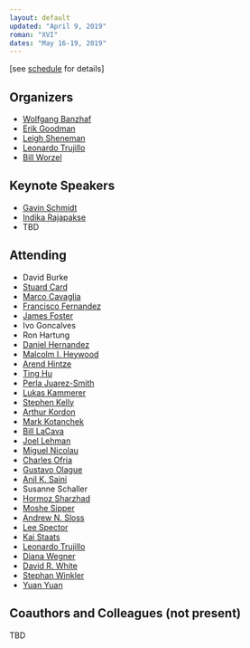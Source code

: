 ```yaml
---
layout: default
updated: "April 9, 2019"
roman: "XVI"
dates: "May 16-19, 2019"
---
```

\[see [schedule](schedule.html) for details]

## Organizers

- [Wolfgang Banzhaf](http://www.cse.msu.edu/~banzhafw/)
- [Erik Goodman](https://www.egr.msu.edu/~goodman/)
- [Leigh Sheneman](http://www.leighsheneman.com)
- [Leonardo Trujillo](https://www.researchgate.net/lab/Leonardo-Trujillo-Lab)
- [Bill Worzel](https://www.spartaninnovations.org/bill-worzel)



## Keynote Speakers

- [Gavin Schmidt](https://en.wikipedia.org/wiki/Gavin_Schmidt)
- [Indika Rajapakse](https://bme.umich.edu/people/indika-rajapakse/)
- TBD

## Attending

- David Burke
- [Stuard Card](https://www.researchgate.net/profile/Stuart_Card3)
- [Marco Cavaglia](http://www.phy.olemiss.edu/~cavaglia/)
- [Francisco Fernandez](https://www.researchgate.net/profile/Francisco_Vega3)
- [James Foster](http://people.ibest.uidaho.edu/~foster/)
- Ivo Goncalves
- Ron Hartung
- [Daniel Hernandez](https://www.researchgate.net/profile/Daniel_Hernandez46)
- [Malcolm I. Heywood](https://web.cs.dal.ca/~mheywood/)
- [Arend Hintze](http://hintzelab.msu.edu)
- [Ting Hu](https://sites.google.com/site/tinghushomepage/)
- [Perla Juarez-Smith](https://tectijuana.academia.edu/PerlaJuarezSmith)
- [Lukas Kammerer](https://heal.heuristiclab.com/team/kammerer)
- [Stephen Kelly](http://stephenkelly.ca/?q=node/29)
- [Arthur Kordon](https://www.linkedin.com/in/arthur-kordon-a86980/)
- [Mark Kotanchek](http://www.evolved-analytics.com)
- [Bill LaCava](https://www.linkedin.com/in/williamlacava/)
- [Joel Lehman](http://joellehman.com/)
- [Miguel Nicolau](https://people.ucd.ie/miguel.nicolau)
- [Charles Ofria](http://www.ofria.com)
- [Gustavo Olague](http://evovision.cicese.mx/)
- [Anil K. Saini](https://www.linkedin.com/in/anil-k-saini/)
- Susanne Schaller
- [Hormoz Sharzhad](https://www.linkedin.com/in/hormozshahrzad/)
- [Moshe Sipper](http://www.moshesipper.com/)
- [Andrew N. Sloss](https://www.linkedin.com/in/asloss/)
- [Lee Spector](http://faculty.hampshire.edu/lspector/)
- [Kai Staats](https://www.kaistaats.com)
- [Leonardo Trujillo](http://www.tree-lab.org/index.php/people-2/reserachers/46-leonardo-trujillo)
- [Diana Wegner](https://www.linkedin.com/in/diana-wegner-1846889/)
- [David R. White](http://www.davidrwhite.co.uk/)
- [Stephan Winkler](https://heal.heuristiclab.com/team/winkler)
- [Yuan Yuan](https://www.researchgate.net/profile/Yuan_Yuan73)



## Coauthors and Colleagues (not present)

TBD

